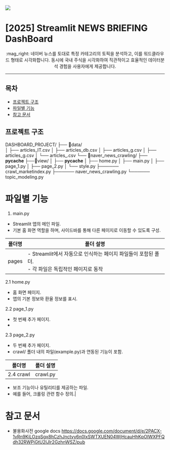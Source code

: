 <img src="img/one.png">

# [2025] Streamlit NEWS BRIEFING DashBoard

<div align="center">
    :mag_right: 네이버 뉴스를 토대로 특정 카테고리의 토픽을 분석하고,
    이를 워드클라우드 형태로 시각화합니다. 동시에 국내 주식을 시각화하여 
    직관적이고 효율적인 데이터분석 경험을 사용자에게 제공합니다.
</div>

* * *
## 목차
  - [프로젝트 구조](#프로젝트-구조)
  - [파일별 기능](#파일별-기능)
  - [참고 문서](#참고-문서)

## 프로젝트 구조
DASHBOARD_PROJECT/
├── 📁data/<br>
│    ├── articles_IT.csv
│    ├── articles_db.csv
│    ├── articles_g.csv
│    ├── articles_g.csv
│    └── articles_.csv
└── 📁naver_news_crawling/
    ├── __pycache__
    ├──📁view/
    │   ├── __pycache__
    │   ├── home.py
    │   ├── main.py
    │   ├── page_1.py
    │   ├── page_2.py
    │   └── style.py
    ├────── crawl_marketindex.py
    ├────── naver_news_crawling.py
    └────── topic_modeling.py


# 파일별 기능
1. main.py
- Streamlit 앱의 메인 파일.
- 기본 홈 화면 역할을 하며, 사이드바를 통해 다른 페이지로 이동할 수 있도록 구성.

폴더명|폴더 설명
---|---|
pages|- Streamlit에서 자동으로 인식하는 페이지 파일들이 포함된 폴더. <br> - 각 파일은 독립적인 페이지로 동작|

2.1 home.py
- 홈 화면 페이지.
- 앱의 기본 정보와 환율 정보를 표시.

2.2 page_1.py
- 첫 번째 추가 페이지.
- 

2.3 page_2.py
- 두 번째 추가 페이지.
- crawl/ 폴더 내의 파일(example.py)과 연동된 기능이 포함.

폴더명|폴더 설명
---|---|
2.4 crawl|crawl.py
- 보조 기능이나 유틸리티를 제공하는 파일.
- 예를 들어, 크롤링 관련 함수 정의.|



# 참고 문서
- 불용화사전 google docs
    https://docs.google.com/document/d/e/2PACX-1vRn9KiLOzqSgx8hCzhJnctvy6n0lxSWTXUEN04WjHcauHhKpOIWXPFQdh32RWPjGtU2IJlr2GzhnWSZ/pub
